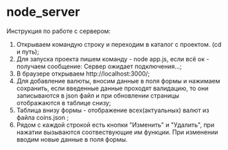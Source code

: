# node_server

Инструкция по работе с сервером: 
1. Открываем командую строку и переходим в каталог с проектом. (cd и путь);
2. Для запуска проекта пишем команду - node app.js, если всё ок - получаем сообщение: Сервер ожидает подключения...;
3. В браузере открываем http://localhost:3000/;
4. Для добавление валюты, вносим данные в поля формы и нажимаем сохранить, если введенные данные проходят валидацию, то они записываются в json файл и при обновлении страницы отображаются в таблице снизу;
5. Таблица внизу формы - отображение всех(актуальных) валют из файла coins.json ;
6. Рядом с каждой строкой есть кнопки "Изменить" и "Удалить", при нажатии вызываются соотвествующие им функции. При изменении вводим новые данные в поля формы. 

